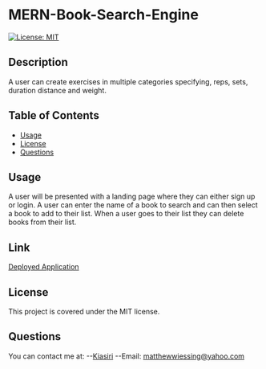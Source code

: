 # MERN-Book-Search-Engine

[![License: MIT](https://img.shields.io/badge/License-MIT-yellow.svg)](https://opensource.org/licenses/MIT)

## Description

A user can create exercises in multiple categories specifying, reps, sets, duration distance and weight.

## Table of Contents

- [Usage](#usage)
- [License](#license)
- [Questions](#questions)

## Usage
A user will be presented with a landing page where they can either sign up or login. A user can enter the name of a book to search and can then select a book to add to their list. When a user goes to their list they can delete books from their list.

## Link
[Deployed Application](https://wiessing-book-search.herokuapp.com/)

## License

This project is covered under the MIT license.


## Questions

You can contact me at:
--[Kiasiri](https://github.com/Kiasiri)
--Email: matthewwiessing@yahoo.com

